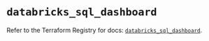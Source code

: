 # `databricks_sql_dashboard`

Refer to the Terraform Registry for docs: [`databricks_sql_dashboard`](https://registry.terraform.io/providers/databricks/databricks/1.48.1/docs/resources/sql_dashboard).
